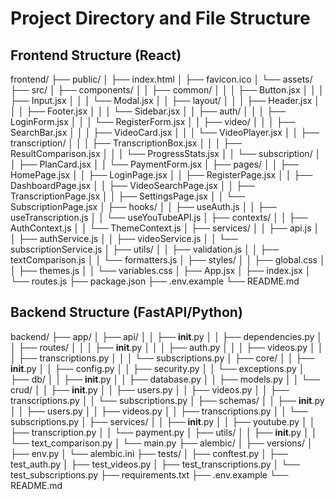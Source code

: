 # Project Directory and File Structure

## Frontend Structure (React)

frontend/
├── public/
│   ├── index.html
│   ├── favicon.ico
│   └── assets/
├── src/
│   ├── components/
│   │   ├── common/
│   │   │   ├── Button.jsx
│   │   │   ├── Input.jsx
│   │   │   └── Modal.jsx
│   │   ├── layout/
│   │   │   ├── Header.jsx
│   │   │   ├── Footer.jsx
│   │   │   └── Sidebar.jsx
│   │   ├── auth/
│   │   │   ├── LoginForm.jsx
│   │   │   └── RegisterForm.jsx
│   │   ├── video/
│   │   │   ├── SearchBar.jsx
│   │   │   ├── VideoCard.jsx
│   │   │   └── VideoPlayer.jsx
│   │   ├── transcription/
│   │   │   ├── TranscriptionBox.jsx
│   │   │   ├── ResultComparison.jsx
│   │   │   └── ProgressStats.jsx
│   │   └── subscription/
│   │       ├── PlanCard.jsx
│   │       └── PaymentForm.jsx
│   ├── pages/
│   │   ├── HomePage.jsx
│   │   ├── LoginPage.jsx
│   │   ├── RegisterPage.jsx
│   │   ├── DashboardPage.jsx
│   │   ├── VideoSearchPage.jsx
│   │   ├── TranscriptionPage.jsx
│   │   ├── SettingsPage.jsx
│   │   └── SubscriptionPage.jsx
│   ├── hooks/
│   │   ├── useAuth.js
│   │   ├── useTranscription.js
│   │   └── useYouTubeAPI.js
│   ├── contexts/
│   │   ├── AuthContext.js
│   │   └── ThemeContext.js
│   ├── services/
│   │   ├── api.js
│   │   ├── authService.js
│   │   ├── videoService.js
│   │   └── subscriptionService.js
│   ├── utils/
│   │   ├── validation.js
│   │   ├── textComparison.js
│   │   └── formatters.js
│   ├── styles/
│   │   ├── global.css
│   │   ├── themes.js
│   │   └── variables.css
│   ├── App.jsx
│   ├── index.jsx
│   └── routes.js
├── package.json
├── .env.example
└── README.md

## Backend Structure (FastAPI/Python)

backend/
├── app/
│   ├── api/
│   │   ├── __init__.py
│   │   ├── dependencies.py
│   │   ├── routes/
│   │   │   ├── __init__.py
│   │   │   ├── auth.py
│   │   │   ├── videos.py
│   │   │   ├── transcriptions.py
│   │   │   └── subscriptions.py
│   ├── core/
│   │   ├── __init__.py
│   │   ├── config.py
│   │   ├── security.py
│   │   └── exceptions.py
│   ├── db/
│   │   ├── __init__.py
│   │   ├── database.py
│   │   ├── models.py
│   │   └── crud/
│   │       ├── __init__.py
│   │       ├── users.py
│   │       ├── videos.py
│   │       ├── transcriptions.py
│   │       └── subscriptions.py
│   ├── schemas/
│   │   ├── __init__.py
│   │   ├── users.py
│   │   ├── videos.py
│   │   ├── transcriptions.py
│   │   └── subscriptions.py
│   ├── services/
│   │   ├── __init__.py
│   │   ├── youtube.py
│   │   ├── transcription.py
│   │   └── payment.py
│   ├── utils/
│   │   ├── __init__.py
│   │   └── text_comparison.py
│   └── main.py
├── alembic/
│   ├── versions/
│   ├── env.py
│   └── alembic.ini
├── tests/
│   ├── conftest.py
│   ├── test_auth.py
│   ├── test_videos.py
│   ├── test_transcriptions.py
│   └── test_subscriptions.py
├── requirements.txt
├── .env.example
└── README.md